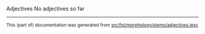 Adjectives
No adjectives so far

* * *

<small>This (part of) documentation was generated from [src/fst/morphology/stems/adjectives.lexc](https://github.com/giellalt/lang-nds/blob/main/src/fst/morphology/stems/adjectives.lexc)</small>
